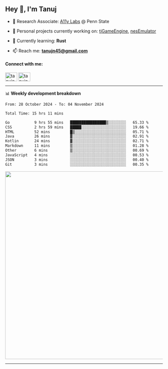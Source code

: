 <h2>Hey 👋, I'm Tanuj</h2>

- 🔬 Research Associate: [A11y Labs](https://a11y.ist.psu.edu/) @ Penn State 

- 🔭 Personal projects currently working on: [tjGameEngine](https://github.com/tanujn45/tjGameEngine), [nesEmulator](https://github.com/tanujn45/nesEmulator)

- 🌱 Currently learning: **Rust**

- 📫 Reach me: **tanujn45@gmail.com**

<h4 align="left">Connect with me:</h4>
<p align="left">
<a href="https://twitter.com/tanujn45" target="blank"><img align="center" src="https://raw.githubusercontent.com/rahuldkjain/github-profile-readme-generator/master/src/images/icons/Social/twitter.svg" alt="tanujn45" height="28" width="38" /></a>
<a href="https://linkedin.com/in/tanujn45" target="blank"><img align="center" src="https://raw.githubusercontent.com/rahuldkjain/github-profile-readme-generator/master/src/images/icons/Social/linked-in-alt.svg" alt="tanujn45" height="28" width="38" /></a>
</p>

-------

📊 **Weekly development breakdown**
<!--START_SECTION:waka-->

```txt
From: 28 October 2024 - To: 04 November 2024

Total Time: 15 hrs 11 mins

Go           9 hrs 55 mins   ████████████████▒░░░░░░░░   65.33 %
CSS          2 hrs 59 mins   █████░░░░░░░░░░░░░░░░░░░░   19.66 %
HTML         52 mins         █▒░░░░░░░░░░░░░░░░░░░░░░░   05.71 %
Java         26 mins         ▓░░░░░░░░░░░░░░░░░░░░░░░░   02.91 %
Kotlin       24 mins         ▓░░░░░░░░░░░░░░░░░░░░░░░░   02.71 %
Markdown     11 mins         ▒░░░░░░░░░░░░░░░░░░░░░░░░   01.28 %
Other        6 mins          ▒░░░░░░░░░░░░░░░░░░░░░░░░   00.69 %
JavaScript   4 mins          ░░░░░░░░░░░░░░░░░░░░░░░░░   00.53 %
JSON         3 mins          ░░░░░░░░░░░░░░░░░░░░░░░░░   00.40 %
Git          3 mins          ░░░░░░░░░░░░░░░░░░░░░░░░░   00.35 %
```

<!--END_SECTION:waka-->

<img src="https://wakatime.com/share/@018e9abd-1aa4-4aa6-9db7-5ca3b999e810/4650b67a-98aa-46b4-b598-3d8a2451f0df.svg" width="600"/>

-------
